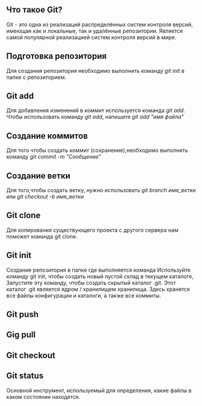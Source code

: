 
## Что такое Git?

Git - это одна из реализаций распределённых систем контроля версий, имеющая как и локальные, так и удалённые репозитории. Является самой популярной реализацией систем контроля версий в мире. 

## Подготовка репозитория

Для создания репозитория необходимо выполнить команду *git init* в папке с репозиторием.

## Git add

Для добавления изменений в коммит используется команда *git add*. Чтобы использовать команду *git add*, напишите *git add "имя файла"*

## Создание коммитов 

Для того чтобы создать коммит (сохранение),необходимо выполнить команду *git commit -m "Сообщение"*

## Создание ветки

Для того,чтобы создать ветку, нужно использовать *git branch имя_ветки* или *git checkout -b имя_ветки*

## Git clone

Для копирования существующего проекта с другого сервера нам поможет команда git clone. 

## Git init

Создание репозитория в папке где выполняется команда
 Используйте команду git init, чтобы создать новый пустой склад в текущем каталоге, Запустите эту команду, чтобы создать скрытый каталог .git. Этот каталог .git является ядром / хранилищем хранилища. Здесь хранятся все файлы конфигурации и каталоги, а также все коммиты.

## Git push

## Gig pull

## Git checkout

## Git status

Основной инструмент, используемый для определения, какие файлы в каком состоянии находятся.
